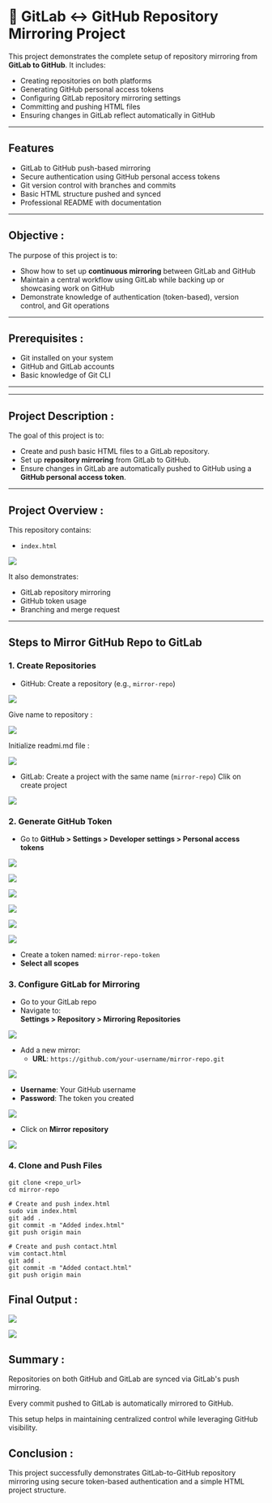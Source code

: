 # 🚀 GitLab ↔ GitHub Repository Mirroring Project

This project demonstrates the complete setup of repository mirroring from **GitLab to GitHub**. It includes:
- Creating repositories on both platforms
- Generating GitHub personal access tokens
- Configuring GitLab repository mirroring settings
- Committing and pushing HTML files
- Ensuring changes in GitLab reflect automatically in GitHub
---

##  Features

-  GitLab to GitHub push-based mirroring
-  Secure authentication using GitHub personal access tokens
-  Git version control with branches and commits
-  Basic HTML structure pushed and synced
-  Professional README with documentation

---

##  Objective :

The purpose of this project is to:
- Show how to set up **continuous mirroring** between GitLab and GitHub
- Maintain a central workflow using GitLab while backing up or showcasing work on GitHub
- Demonstrate knowledge of authentication (token-based), version control, and Git operations

---
##  Prerequisites :

- Git installed on your system
- GitHub and GitLab accounts
- Basic knowledge of Git CLI

---
---
##  Project Description :
The goal of this project is to:

- Create and push basic HTML files to a GitLab repository.
- Set up **repository mirroring** from GitLab to GitHub.
- Ensure changes in GitLab are automatically pushed to GitHub using a **GitHub personal access token**.

---

##  Project Overview :

This repository contains:
- `index.html`

![](img/arch-dia.png)

It also demonstrates:
- GitLab repository mirroring
- GitHub token usage
- Branching and merge request

---

##  Steps to Mirror GitHub Repo to GitLab 

### 1. Create Repositories
- GitHub: Create a repository (e.g., `mirror-repo`)

![](img/new-repo-7.png)

Give name to repository :

![](img/repo-name-8.png)

Initialize readmi.md file :

![](img/create-repo-8.png)

- GitLab: Create a project with the same name (`mirror-repo`)
Clik on create project

![](img/img-1.png)


### 2. Generate GitHub Token
- Go to **GitHub > Settings > Developer settings > Personal access tokens**

![](img/create-tokan-9.png)

![](img/dev-setting-10.png)

![](img/classic-12.png)

![](img/click-gen-tokan-13.png)

![](img/name-14.png)

![](img/generate-tokan-15.png)


- Create a token named: `mirror-repo-token`
- **Select all scopes**

### 3. Configure GitLab for Mirroring
- Go to your GitLab repo
- Navigate to:  
  **Settings > Repository > Mirroring Repositories**

![](img/mirror-repo.png)

- Add a new mirror:
  - **URL**: `https://github.com/your-username/mirror-repo.git`

![](img/mirror-repo-url.png)

  - **Username**: Your GitHub username
  - **Password**: The token you created

![](img/username-pass-16.png)

- Click on **Mirror repository**

![](img/click-on-mirror-repo-17.png)


### 4. Clone and Push Files

```
git clone <repo_url>
cd mirror-repo

# Create and push index.html
sudo vim index.html
git add .
git commit -m "Added index.html"
git push origin main

# Create and push contact.html
vim contact.html
git add .
git commit -m "Added contact.html"
git push origin main

```
## Final Output :

![](img/fin-out-17.png)

![](img/fin-out-18.png)

## Summary :
Repositories on both GitHub and GitLab are synced via GitLab's push mirroring.

Every commit pushed to GitLab is automatically mirrored to GitHub.

This setup helps in maintaining centralized control while leveraging GitHub visibility.
## Conclusion :
This project successfully demonstrates GitLab-to-GitHub repository mirroring using secure token-based authentication and a simple HTML project structure.
